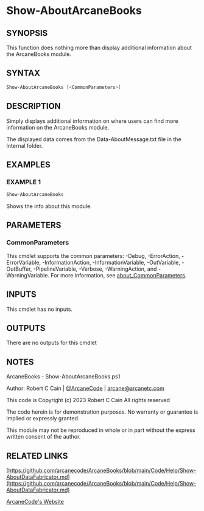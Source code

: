 # Show-AboutArcaneBooks

## SYNOPSIS

This function does nothing more than display additional information about the ArcaneBooks module.

## SYNTAX

```powershell
Show-AboutArcaneBooks [<CommonParameters>]
```

## DESCRIPTION

Simply displays additional information on where users can find more information on the ArcaneBooks module.

The displayed data comes from the Data-AboutMessage.txt file in the Internal folder.

## EXAMPLES

### EXAMPLE 1

```powershell
Show-AboutArcaneBooks
```

Shows the info about this module.

## PARAMETERS

### CommonParameters

This cmdlet supports the common parameters: -Debug, -ErrorAction, -ErrorVariable, -InformationAction, -InformationVariable, -OutVariable, -OutBuffer, -PipelineVariable, -Verbose, -WarningAction, and -WarningVariable. For more information, see [about_CommonParameters](http://go.microsoft.com/fwlink/?LinkID=113216).

## INPUTS

This cmdlet has no inputs.

## OUTPUTS

There are no outputs for this cmdlet

## NOTES

ArcaneBooks - Show-AboutArcaneBooks.ps1

Author: Robert C Cain | [@ArcaneCode](https://twitter.com/arcanecode) | arcane@arcanetc.com

This code is Copyright (c) 2023 Robert C Cain All rights reserved

The code herein is for demonstration purposes.
No warranty or guarantee is implied or expressly granted.

This module may not be reproduced in whole or in part without
the express written consent of the author.

## RELATED LINKS

[https://github.com/arcanecode/ArcaneBooks/blob/main/Code/Help/Show-AboutDataFabricator.md](https://github.com/arcanecode/ArcaneBooks/blob/main/Code/Help/Show-AboutDataFabricator.md)

[ArcaneCode's Website](http://arcanecode.me)
